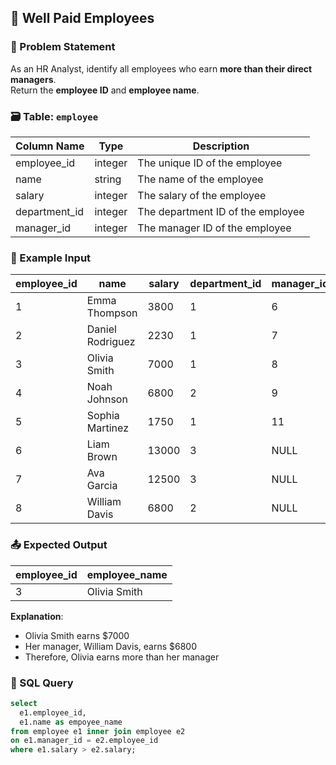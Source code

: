 ## 🧾 Well Paid Employees

### 🧠 Problem Statement
As an HR Analyst, identify all employees who earn **more than their direct managers**.  
Return the **employee ID** and **employee name**.

### 🗃️ Table: `employee`

| Column Name   | Type     | Description                                      |
|---------------|----------|--------------------------------------------------|
| employee_id   | integer  | The unique ID of the employee                    |
| name          | string   | The name of the employee                         |
| salary        | integer  | The salary of the employee                       |
| department_id | integer  | The department ID of the employee                |
| manager_id    | integer  | The manager ID of the employee                   |

### 🧪 Example Input

| employee_id | name             | salary | department_id | manager_id |
|-------------|------------------|--------|---------------|------------|
| 1           | Emma Thompson    | 3800   | 1             | 6          |
| 2           | Daniel Rodriguez | 2230   | 1             | 7          |
| 3           | Olivia Smith     | 7000   | 1             | 8          |
| 4           | Noah Johnson     | 6800   | 2             | 9          |
| 5           | Sophia Martinez  | 1750   | 1             | 11         |
| 6           | Liam Brown       | 13000  | 3             | NULL       |
| 7           | Ava Garcia       | 12500  | 3             | NULL       |
| 8           | William Davis    | 6800   | 2             | NULL       |

### 📤 Expected Output

| employee_id | employee_name |
|-------------|----------------|
| 3           | Olivia Smith   |

**Explanation**:
- Olivia Smith earns \$7000  
- Her manager, William Davis, earns \$6800  
- Therefore, Olivia earns more than her manager

### 🧮 SQL Query

```sql
select
  e1.employee_id,
  e1.name as empoyee_name
from employee e1 inner join employee e2
on e1.manager_id = e2.employee_id
where e1.salary > e2.salary;
```
